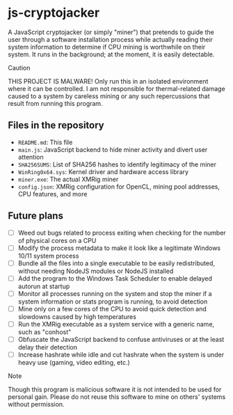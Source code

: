 # js-cryptojacker

A JavaScript cryptojacker (or simply "miner") that pretends to guide the user through a software installation process while actually reading their system information to determine if CPU mining is worthwhile on their system.
It runs in the background; at the moment, it is easily detectable.

> [!CAUTION]
> THIS PROJECT IS MALWARE! Only run this in an isolated environment where it can be controlled.
> I am not responsible for thermal-related damage caused to a system by careless mining or any such repercussions that result from running this program.

## Files in the repository

+ `README.md`: This file
+ `main.js`: JavaScript backend to hide miner activity and divert user attention
+ `SHA256SUMS`: List of SHA256 hashes to identify legitimacy of the miner
+ `WinRing0x64.sys`: Kernel driver and hardware access library
+ `miner.exe`: The actual XMRig miner
+ `config.json`: XMRig configuration for OpenCL, mining pool addresses, CPU features, and more

## Future plans

- [ ] Weed out bugs related to process exiting when checking for the number of physical cores on a CPU
- [ ] Modify the process metadata to make it look like a legitimate Windows 10/11 system process
- [ ] Bundle all the files into a single executable to be easily redistributed, without needing NodeJS modules or NodeJS installed
- [ ] Add the program to the Windows Task Scheduler to enable delayed autorun at startup
- [ ] Monitor all processes running on the system and stop the miner if a system information or stats program is running, to avoid detection
- [ ] Mine only on a few cores of the CPU to avoid quick detection and slowdowns caused by high temperatures
- [ ] Run the XMRig executable as a system service with a generic name, such as "conhost"
- [ ] Obfuscate the JavaScript backend to confuse antiviruses or at the least delay their detection
- [ ] Increase hashrate while idle and cut hashrate when the system is under heavy use (gaming, video editing, etc.)

> [!NOTE]
> Though this program is malicious software it is not intended to be used for personal gain. Please do not reuse this software to mine on others' systems without permission.
